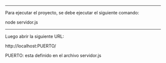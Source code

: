 
*****************************************
Para ejecutar el proyecto, se debe ejecutar el siguiente comando:

node servidor.js




*****************************************
Luego abrir la siguiente URL:

http://localhost:PUERTO/

PUERTO: esta definido en el archivo servidor.js
